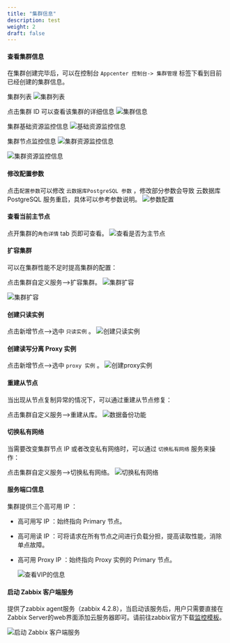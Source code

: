 ```yaml
---
title: "集群信息"
description: test
weight: 2
draft: false
---
```




#### 查看集群信息  

在集群创建完毕后，可以在控制台 `Appcenter 控制台-> 集群管理` 标签下看到目前已经创建的集群信息。

 集群列表
![集群列表](../../_images/cluster_info.png)

 点击集群 ID 可以查看该集群的详细信息
![集群信息](../../_images/nodes_info.png)

 集群基础资源监控信息
![基础资源监控信息](../../_images/cpu_info.png)

 集群节点监控信息
![集群资源监控信息](../../_images/app_info.png)

![集群资源监控信息](../../_images/app_info2.png)

#### 修改配置参数

  点击`配置参数`可以修改 `云数据库PostgreSQL 参数` ，修改部分参数会导致 云数据库PostgreSQL 服务重启，具体可以参考参数说明。
  ![参数配置](../../_images/params_set.png)

#### 查看当前主节点

  点开集群的`角色详情` tab 页即可查看。
  ![查看是否为主节点](../../_images/pg_ismaster1.png)

#### 扩容集群

  可以在集群性能不足时提高集群的配置：

  点击集群自定义服务-->扩容集群。
  ![集群扩容](../../_images/pg_cluster_resize.png)

  ![集群扩容](../../_images/pg_cluster_resize1.png)

#### 创建只读实例

  点击新增节点-->选中 `只读实例` 。
  ![创建只读实例](../../_images/add_ri.png)

#### 创建读写分离 Proxy 实例

  点击新增节点-->选中 `proxy 实例` 。
  ![创建proxy实例](../../_images/add_proxy.png)

#### 重建从节点

  当出现从节点复制异常的情况下，可以通过重建从节点修复：

  点击集群自定义服务-->重建从库。
  ![数据备份功能](../../_images/pg_rebuildStandby.png)

#### 切换私有网络 

  当需要改变集群节点 IP 或者改变私有网络时，可以通过 `切换私有网络` 服务来操作：

  点击集群自定义服务-->切换私有网络。
  ![切换私有网络](../../_images/change_vxnet.png)

#### 服务端口信息

集群提供三个高可用 IP ：

- 高可用写 IP ：始终指向 Primary 节点。

- 高可用读 IP ：可将请求在所有节点之间进行负载分担，提高读取性能，消除单点故障。

- 高可用 Proxy IP ：始终指向 Proxy 实例的 Primary 节点。

  ![查看VIP的信息](../../_images/vipinfo.png)   

#### 启动 Zabbix 客户端服务

  提供了zabbix agent服务（zabbix 4.2.8），当启动该服务后，用户只需要直接在Zabbix Server的web界面添加云服务器即可。请前往zabbix官方下载[监控模板](https://git.zabbix.com/projects/ZBX/repos/zabbix/browse/templates/db/postgresql)。

  ![启动 Zabbix 客户端服务](../../_images/start_zabbix_agent.png)